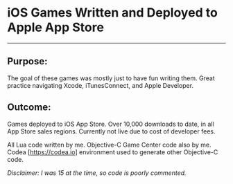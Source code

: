 # iOS Games Written and Deployed to Apple App Store
--- 

## Purpose:
The goal of these games was mostly just to have fun writing them. 
Great practice navigating Xcode, iTunesConnect, and Apple Developer.


## Outcome:
Games deployed to iOS App Store.
Over 10,000 downloads to date, in all App Store sales regions.
Currently not live due to cost of developer fees.


All Lua code written by me.
Objective-C Game Center code also by me.
Codea [https://codea.io] environment used to generate other Objective-C code.

*Disclaimer: I was 15 at the time, so code is poorly commented.*
